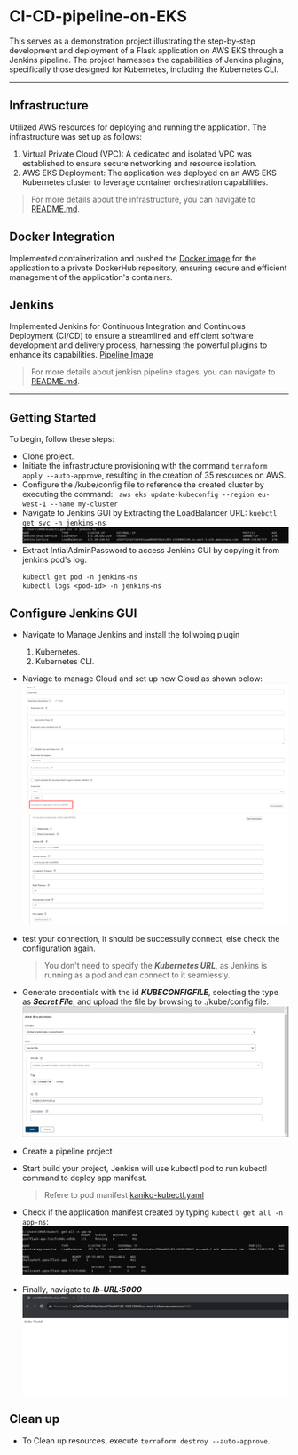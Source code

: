 # CI-CD-pipeline-on-EKS
This serves as a demonstration project illustrating the step-by-step development and deployment of a Flask application on AWS EKS through a Jenkins pipeline. The project harnesses the capabilities of Jenkins plugins, specifically those designed for Kubernetes, including the Kubernetes CLI.

---
## Infrastructure 
Utilized AWS resources for deploying and running the application. The infrastructure was set up as follows:

1. Virtual Private Cloud (VPC): A dedicated and isolated VPC was established to ensure secure networking and resource isolation.
2. AWS EKS Deployment: The application was deployed on an AWS EKS Kubernetes cluster to leverage container orchestration capabilities.
> For more details about the infrastructure, you can navigate to [README.md](./terraform/README.md).

## Docker Integration
Implemented containerization and pushed the [Docker image](./Dockerfile) for the application to a private DockerHub repository, ensuring secure and efficient management of the application's containers.


## Jenkins 
Implemented Jenkins for Continuous Integration and Continuous Deployment (CI/CD) to ensure a streamlined and efficient software development and delivery process, harnessing the powerful plugins to enhance its capabilities. [Pipeline Image](https://prnt.sc/RzOrXHsGhLUN)

> For more details about jenkisn pipeline stages, you can navigate to [README.md](./jenkins/README.md).

---
## Getting Started
To begin, follow these steps:
- Clone project.
- Initiate the infrastructure provisioning with the command `terraform apply --auto-approve`, resulting in the creation of 35 resources on AWS.
- Configure the /kube/config file to reference the created cluster by executing the command: ` aws eks update-kubeconfig --region eu-west-1 --name my-cluster` 
- Navigate to Jenkins GUI by Extracting the LoadBalancer URL: `kuebctl get svc -n jenkins-ns` ![services](./Images/Services.png)
- Extract IntialAdminPassword to access Jenkins GUI by copying it from jenkins pod's log.
  ```
  kubectl get pod -n jenkins-ns
  kubectl logs <pod-id> -n jenkins-ns
  ```

## Configure Jenkins GUI 
- Navigate to Manage Jenkins and install the follwoing plugin
  1. Kubernetes.
  2. Kubernetes CLI.
- Naviage to manage Cloud and set up new Cloud as shown below: 
  ![services](./Images/cloud_1.png)
  ![services](./Images/cloud_2.png)

- test your connection, it should be successully connect, else check the configuration again.

   > You don't need to specify the ***Kubernetes URL***, as Jenkins is running as a pod and can connect to it seamlessly.

- Generate credentials with the id ***KUBECONFIGFILE***, selecting the type as ***Secret File***, and upload the file by browsing to ./kube/config file.
  ![credentails](./Images/Credentails.png)
- Create a pipeline project
- Start build your project, Jenkisn will use kubectl pod to run kubectl command to deploy app manifest.
  > Refere to pod manifest [kaniko-kubectl.yaml](./jenkins/kaniko-kubectl.yaml)
- Check if the application manifest created by typing `kubectl get all -n app-ns`:
  ![app](./Images/app.png)
- Finally, navigate to ***lb-URL:5000***
    ![app](./Images/app-2.png)

## Clean up 
- To Clean up resources, execute  ` terraform destroy --auto-approve `. 
